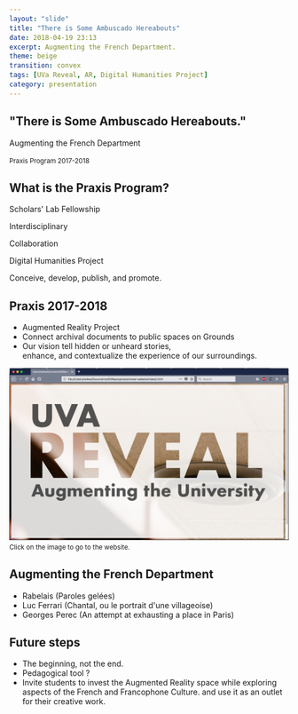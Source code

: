 ```yaml
---
layout: "slide"
title: "There is Some Ambuscado Hereabouts"
date: 2018-04-19 23:13
excerpt: Augmenting the French Department.
theme: beige
transition: convex
tags: [UVa Reveal, AR, Digital Humanities Project]
category: presentation
---
```

<!-- Title Page -->
<section>
  <h2>"There is Some Ambuscado Hereabouts."</h2>
  <p>Augmenting the French Department</p>
  <p>
  <small>Praxis Program 2017-2018</small>
  </p>
</section>

<!-- 1. What is the Praxis Program -->
<section>
  <section id="fragments">
    <h2>What is the Praxis Program?</h2>
    <p class="fragment">Scholars' Lab Fellowship</p>
    <p class="fragment">Interdisciplinary</p>
    <p class="fragment">Collaboration</p>
    <p class="fragment">Digital Humanities Project</p>
    <p><span class="fragment">Conceive, </span><span class="fragment">develop, </span><span class="fragment">publish, </span><span class="fragment">and promote.</span></p>
</section>

<!-- 2. What have we been doing this year? -->
<section>
<h2>Praxis 2017-2018</h2>
<ul>

<li class="fragment">Augmented Reality Project</li>
<li class="fragment">Connect archival documents to public spaces on Grounds</li>
<li class="fragment">Our vision <span class="fragment">tell hidden or unheard stories, </span></li> <span class="fragment"> enhance, </span> <span class="fragment"> and contextualize the experience of our surroundings.</span>

</ul>
</section>

<!-- 3. Revealing the project -->
<section>
<a href="http://reveal.scholarslab.org/"><img src="/images/reveal-logo-in-browser.png"></a>
<small>Click on the image to go to the website.</small>
</section>

<!-- 4. Augmenting the French Department -->
<section>
<h2>Augmenting the French Department</h2>
<ul>

<li class="fragment">Rabelais (Paroles gelées)</li>
<li class="fragment">Luc Ferrari (Chantal, ou le portrait d'une villageoise)</li>
<li class="fragment">Georges Perec (An attempt at exhausting a place in Paris)</li>

</ul>
</section>


<!-- 5. Future steps  -->
<section>
<h2>Future steps</h2>
<ul>

<li class="fragment">The beginning, not the end.</li>
<li class="fragment">Pedagogical tool ?</li>
<li class="fragment">Invite students to <span class="fragment">invest the Augmented Reality space</span> <span class="fragment">while exploring aspects of the French and Francophone Culture. </span> <span class="fragment">and use it as an outlet for their creative work. </span></li>

</ul>
</section>
